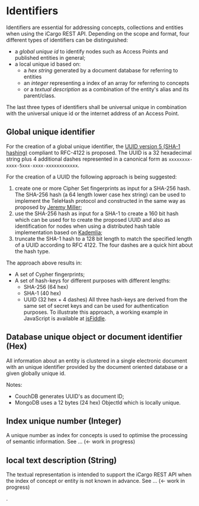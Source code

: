 # Identifiers

Identifiers are essential for addressing concepts, collections and entities when using the iCargo REST API. Depending on the scope and format, four different types of identifiers can be distinguished:  
* a *global unique id* to identify nodes such as Access Points and published entities in general;
* a local unique id based on:  
  * a *hex string* generated by a document database for referring to entities
  * an *integer* representing a index of an array for referring to concepts
  * or a *textual description* as a combination of the entity's alias and its parent/class.

The last three types of identifiers shall be universal unique in combination with the universal unique id or the internet address of an Access Point.

## Global unique identifier
For the creation of a global unique identifier, the [UUID version 5 (SHA-1 hashing)](http://en.wikipedia.org/wiki/Universally_unique_identifier) compliant to RFC-4122 is proposed.  The UUID is a 32 hexadecimal string plus 4 additional dashes represented in a canonical form as `xxxxxxxx-xxxx-5xxx-xxxx-xxxxxxxxxxxx`.

For the creation of a UUID the following approach is being suggested:  
  1. create one or more Cipher Set fingerprints as input for a SHA-256 hash. The SHA-256 hash (a 64 length lower case hex string) can be used to implement the TeleHash protocol and constructed in the same way as proposed by [Jeremy Miller](https://github.com/telehash/telehash.org/blob/master/hashnames.md);
  2. use the SHA-256 hash as input for a SHA-1 to create a 160 bit hash which can be used for to create the proposed UUID and also as identification for nodes when using a distributed hash table implementation based on [Kademlia](http://en.wikipedia.org/wiki/Kademlia);
  3. truncate the SHA-1 hash to a 128 bit length to match the specified length of a UUID according to RFC 4122. The four dashes are a quick hint about the hash type. 

The approach above results in:
* A set of Cypher fingerprints;
* A set of hash-keys for different purposes with different lengths:  
  * SHA-256 (64 hex)
  * SHA-1 (40 hex)
  * UUID (32 hex + 4 dashes)
All three hash-keys are derived from the same set of secret keys and can be used for authentication purposes. To illustrate this approach, a working example in JavaScript is available at [jsFiddle](http://jsfiddle.net/ErikCornelisse/uTP98/).

## Database unique object or document identifier (Hex)
All information about an entity is clustered in a single electronic document with an unique identifier provided by the document oriented database or a given globally unique id.

Notes: 
* CouchDB generates UUID's as document ID;
* MongoDB uses a 12 bytes (24 hex) ObjectId which is locally unique.

## Index unique number (Integer)
A unique number as index for concepts is used to optimise the processing of semantic information. See ... (<- work in progress)

## local text description (String)
The textual representation is intended to support the iCargo REST API when the index of concept or entity is not known in advance. See ... (<- work in progress)



.
